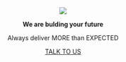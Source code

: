 <div align='center'>
<image src='../main/image/logo_circle.png'></image>

<b>We are bulding
your future</b>

Always deliver MORE than EXPECTED

[TALK TO US](https://coody.me)

</div>
